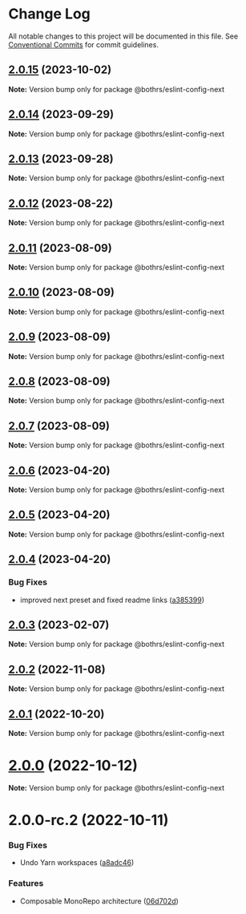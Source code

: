 # Change Log

All notable changes to this project will be documented in this file.
See [Conventional Commits](https://conventionalcommits.org) for commit guidelines.

## [2.0.15](https://github.com/bothrs/eslint-config/compare/@bothrs/eslint-config-next@2.0.14...@bothrs/eslint-config-next@2.0.15) (2023-10-02)

**Note:** Version bump only for package @bothrs/eslint-config-next

## [2.0.14](https://github.com/bothrs/eslint-config/compare/@bothrs/eslint-config-next@2.0.13...@bothrs/eslint-config-next@2.0.14) (2023-09-29)

**Note:** Version bump only for package @bothrs/eslint-config-next

## [2.0.13](https://github.com/bothrs/eslint-config/compare/@bothrs/eslint-config-next@2.0.12...@bothrs/eslint-config-next@2.0.13) (2023-09-28)

**Note:** Version bump only for package @bothrs/eslint-config-next

## [2.0.12](https://github.com/bothrs/eslint-config/compare/@bothrs/eslint-config-next@2.0.11...@bothrs/eslint-config-next@2.0.12) (2023-08-22)

**Note:** Version bump only for package @bothrs/eslint-config-next

## [2.0.11](https://github.com/bothrs/eslint-config/compare/@bothrs/eslint-config-next@2.0.10...@bothrs/eslint-config-next@2.0.11) (2023-08-09)

**Note:** Version bump only for package @bothrs/eslint-config-next

## [2.0.10](https://github.com/bothrs/eslint-config/compare/@bothrs/eslint-config-next@2.0.9...@bothrs/eslint-config-next@2.0.10) (2023-08-09)

**Note:** Version bump only for package @bothrs/eslint-config-next

## [2.0.9](https://github.com/bothrs/eslint-config/compare/@bothrs/eslint-config-next@2.0.8...@bothrs/eslint-config-next@2.0.9) (2023-08-09)

**Note:** Version bump only for package @bothrs/eslint-config-next

## [2.0.8](https://github.com/bothrs/eslint-config/compare/@bothrs/eslint-config-next@2.0.7...@bothrs/eslint-config-next@2.0.8) (2023-08-09)

**Note:** Version bump only for package @bothrs/eslint-config-next

## [2.0.7](https://github.com/bothrs/eslint-config/compare/@bothrs/eslint-config-next@2.0.6...@bothrs/eslint-config-next@2.0.7) (2023-08-09)

**Note:** Version bump only for package @bothrs/eslint-config-next

## [2.0.6](https://github.com/bothrs/eslint-config/compare/@bothrs/eslint-config-next@2.0.5...@bothrs/eslint-config-next@2.0.6) (2023-04-20)

**Note:** Version bump only for package @bothrs/eslint-config-next

## [2.0.5](https://github.com/bothrs/eslint-config/compare/@bothrs/eslint-config-next@2.0.4...@bothrs/eslint-config-next@2.0.5) (2023-04-20)

**Note:** Version bump only for package @bothrs/eslint-config-next

## [2.0.4](https://github.com/bothrs/eslint-config/compare/@bothrs/eslint-config-next@2.0.3...@bothrs/eslint-config-next@2.0.4) (2023-04-20)

### Bug Fixes

- improved next preset and fixed readme links ([a385399](https://github.com/bothrs/eslint-config/commit/a385399828b026f7541d91356a0abd101450227a))

## [2.0.3](https://github.com/bothrs/eslint-config/compare/@bothrs/eslint-config-next@2.0.2...@bothrs/eslint-config-next@2.0.3) (2023-02-07)

**Note:** Version bump only for package @bothrs/eslint-config-next

## [2.0.2](https://github.com/bothrs/eslint-config/compare/@bothrs/eslint-config-next@2.0.1...@bothrs/eslint-config-next@2.0.2) (2022-11-08)

**Note:** Version bump only for package @bothrs/eslint-config-next

## [2.0.1](https://github.com/bothrs/eslint-config/compare/@bothrs/eslint-config-next@2.0.0...@bothrs/eslint-config-next@2.0.1) (2022-10-20)

**Note:** Version bump only for package @bothrs/eslint-config-next

# [2.0.0](https://github.com/bothrs/eslint-config/compare/@bothrs/eslint-config-next@2.0.0-rc.2...@bothrs/eslint-config-next@2.0.0) (2022-10-12)

**Note:** Version bump only for package @bothrs/eslint-config-next

# 2.0.0-rc.2 (2022-10-11)

### Bug Fixes

- Undo Yarn workspaces ([a8adc46](https://github.com/bothrs/eslint-config/commit/a8adc460d3034d9240300880e44ba39d97d95c32))

### Features

- Composable MonoRepo architecture ([06d702d](https://github.com/bothrs/eslint-config/commit/06d702d2fe6286b4d01aaabdb404c95ee74f801e))

